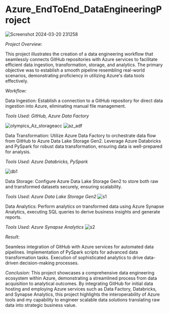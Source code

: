 # Azure_EndToEnd_DataEngineeringProject
![Screenshot 2024-03-20 231258](https://github.com/RamyaR30/Azure_EndToEnd_DataEngineeringProject/assets/80741043/12dfe12a-3c21-4190-98bc-5415a4469100)

*Project Overview:*

This project illustrates the creation of a data engineering workflow that seamlessly connects GitHub repositories with Azure services to facilitate efficient data ingestion, transformation, storage, and analytics. The primary objective was to establish a smooth pipeline resembling real-world scenarios, demonstrating proficiency in utilizing Azure's data tools effectively.

*Workflow:*

Data Ingestion: Establish a connection to a GitHub repository for direct data ingestion into Azure, eliminating manual file management.

*Tools Used: GitHub, Azure Data Factory*

![olympics_Az_storageacc](https://github.com/RamyaR30/Azure_EndToEnd_DataEngineeringProject/assets/80741043/2b309f88-b466-43d6-878f-535b384ad7df)
![az_adf](https://github.com/RamyaR30/Azure_EndToEnd_DataEngineeringProject/assets/80741043/7046c5a4-d3a5-4987-b298-fc99c2d059f5)

Data Transformation: Utilize Azure Data Factory to orchestrate data flow from GitHub to Azure Data Lake Storage Gen2. Leverage Azure Databricks and PySpark for robust data transformation, ensuring data is well-prepared for analysis.

*Tools Used: Azure Databricks, PySpark*

![db1](https://github.com/RamyaR30/Azure_EndToEnd_DataEngineeringProject/assets/80741043/0f77ebcf-3292-4a76-ac48-4dfe801ca068)

Data Storage: Configure Azure Data Lake Storage Gen2 to store both raw and transformed datasets securely, ensuring scalability.

*Tools Used: Azure Data Lake Storage Gen2*
 ![s1](https://github.com/RamyaR30/Azure_EndToEnd_DataEngineeringProject/assets/80741043/116cdf0f-27b6-4ee0-ac50-2c6fac03025e)

Data Analytics: Perform analytics on transformed data using Azure Synapse Analytics, executing SQL queries to derive business insights and generate reports.

*Tools Used: Azure Synapse Analytics*
![s2](https://github.com/RamyaR30/Azure_EndToEnd_DataEngineeringProject/assets/80741043/a2745d77-43d1-424d-88a4-f68725ddbeb8)

*Result:*

Seamless integration of GitHub with Azure services for automated data pipelines.
Implementation of PySpark scripts for advanced data transformation tasks.
Execution of sophisticated analytics to drive data-driven decision-making processes.

*Conclusion:*
This project showcases a comprehensive data engineering ecosystem within Azure, demonstrating a streamlined process from data acquisition to analytical outcomes. By integrating GitHub for initial data hosting and employing Azure services such as Data Factory, Databricks, and Synapse Analytics, this project highlights the interoperability of Azure tools and my capability to engineer scalable data solutions translating raw data into strategic business value.
